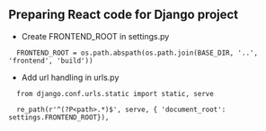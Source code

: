 ## Preparing React code for Django project

- Create FRONTEND_ROOT in settings.py
```
  FRONTEND_ROOT = os.path.abspath(os.path.join(BASE_DIR, '..', 'frontend', 'build'))
```

- Add url handling in urls.py
```
  from django.conf.urls.static import static, serve
  
  re_path(r'^(?P<path>.*)$', serve, { 'document_root': settings.FRONTEND_ROOT}),
```